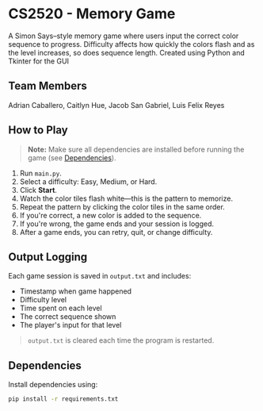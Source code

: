 # CS2520 - Memory Game 

A Simon Says–style memory game where users input the correct color sequence to progress. Difficulty affects how quickly the colors flash and as the level increases, so does sequence length. Created using Python and Tkinter for the GUI

## Team Members
Adrian Caballero, Caitlyn Hue, Jacob San Gabriel, Luis Felix Reyes

## How to Play

> **Note:** Make sure all dependencies are installed before running the game (see [Dependencies](#dependencies)).

1. Run `main.py`.
2. Select a difficulty: Easy, Medium, or Hard.
3. Click **Start**.
4. Watch the color tiles flash white—this is the pattern to memorize.
5. Repeat the pattern by clicking the color tiles in the same order.
6. If you're correct, a new color is added to the sequence.
7. If you're wrong, the game ends and your session is logged.
8. After a game ends, you can retry, quit, or change difficulty.

## Output Logging 

Each game session is saved in `output.txt` and includes:
- Timestamp when game happened
- Difficulty level
- Time spent on each level
- The correct sequence shown
- The player's input for that level

> `output.txt` is cleared each time the program is restarted.

## Dependencies

Install dependencies using:

```bash terminal
pip install -r requirements.txt


